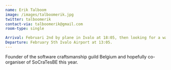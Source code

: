 ```yaml
---
name: Erik Talboom
image: /images/talboomerik.jpg
twitter: talboomerik
contact-via: talboomerik@gmail.com
room-type: single

Arrival: Februari 2nd by plane in Ivalo at 18:05, then looking for a way to get to the venue. Will be arriving together with Wouter De Rijck if all goes well.
Departure: February 5th Ivalo Airport at 13:05.
---
```


Founder of the software craftsmanship guild Belgium and hopefully co-organiser of SoCraTesBE this year.